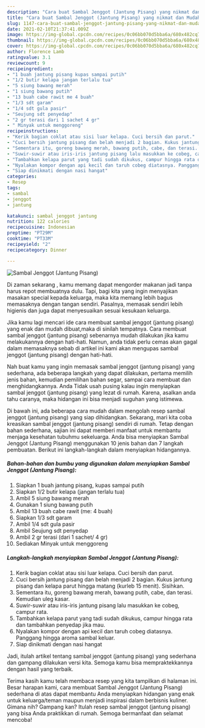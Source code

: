 ```yaml
---
description: "Cara buat Sambal Jenggot (Jantung Pisang) yang nikmat dan Mudah Dibuat"
title: "Cara buat Sambal Jenggot (Jantung Pisang) yang nikmat dan Mudah Dibuat"
slug: 1147-cara-buat-sambal-jenggot-jantung-pisang-yang-nikmat-dan-mudah-dibuat
date: 2021-02-10T21:37:41.009Z
image: https://img-global.cpcdn.com/recipes/0c06bb070d5bba6a/680x482cq70/sambal-jenggot-jantung-pisang-foto-resep-utama.jpg
thumbnail: https://img-global.cpcdn.com/recipes/0c06bb070d5bba6a/680x482cq70/sambal-jenggot-jantung-pisang-foto-resep-utama.jpg
cover: https://img-global.cpcdn.com/recipes/0c06bb070d5bba6a/680x482cq70/sambal-jenggot-jantung-pisang-foto-resep-utama.jpg
author: Florence Lamb
ratingvalue: 3.1
reviewcount: 9
recipeingredient:
- "1 buah jantung pisang kupas sampai putih"
- "1/2 butir kelapa jangan terlalu tua"
- "5 siung bawang merah"
- "1 siung bawang putih"
- "13 buah cabe rawit me 4 buah"
- "1/3 sdt garam"
- "1/4 sdt gula pasir"
- "Seujung sdt penyedap"
- "2 gr terasi dari 1 sachet 4 gr"
- " Minyak untuk menggoreng"
recipeinstructions:
- "Kerik bagian coklat atau sisi luar kelapa. Cuci bersih dan parut."
- "Cuci bersih jantung pisang dan belah menjadi 2 bagian. Kukus jantung pisang dan kelapa parut hingga matang (kurleb 15 menit). Sisihkan."
- "Sementara itu, goreng bawang merah, bawang putih, cabe, dan terasi. Kemudian uleg kasar."
- "Suwir-suwir atau iris-iris jantung pisang lalu masukkan ke cobeg, campur rata."
- "Tambahkan kelapa parut yang tadi sudah dikukus, campur hingga rata dan tambahkan penyedap jika mau."
- "Nyalakan kompor dengan api kecil dan taruh cobeg diatasnya. Panggang hingga aroma sambal keluar."
- "Siap dinikmati dengan nasi hangat"
categories:
- Resep
tags:
- sambal
- jenggot
- jantung

katakunci: sambal jenggot jantung 
nutrition: 122 calories
recipecuisine: Indonesian
preptime: "PT29M"
cooktime: "PT33M"
recipeyield: "2"
recipecategory: Dinner

---
```



![Sambal Jenggot (Jantung Pisang)](https://img-global.cpcdn.com/recipes/0c06bb070d5bba6a/680x482cq70/sambal-jenggot-jantung-pisang-foto-resep-utama.jpg)

Di zaman  sekarang , kamu memang dapat mengorder makanan jadi tanpa harus repot membuatnya dulu. Tapi, bagi kita yang ingin menyajikan masakan special kepada keluarga, maka kita memang lebih bagus memasaknya dengan tangan sendiri. Pasalnya, memasak sendiri lebih higienis dan juga dapat menyesuaikan sesuai kesukaan keluarga.

Jika kamu lagi mencari ide cara membuat sambal jenggot (jantung pisang) yang enak dan mudah dibuat,maka di sinilah tempatnya. Cara membuat sambal jenggot (jantung pisang)  sebenarnya mudah dilakukan jika kamu melakukannya dengan hati-hati. Namun, anda tidak perlu cemas akan gagal dalam memasaknya 
sebab di artikel ini kami akan mengupas sambal jenggot (jantung pisang) dengan hati-hati.  



Nah buat kamu yang ingin memasak sambal jenggot (jantung pisang) yang sederhana, ada beberapa langkah yang dapat dilakukan, pertama memilih jenis bahan, kemudian pemilihan bahan segar, sampai cara membuat dan menghidangkannya. Anda Tidak usah pusing kalau ingin menyiapkan sambal jenggot (jantung pisang) yang lezat di rumah. Karena, asalkan anda  tahu caranya, maka hidangan ini bisa menjadi suguhan yang istimewa.

Di bawah ini, ada beberapa cara mudah dalam mengolah resep sambal jenggot (jantung pisang) yang siap dihidangkan. Sekarang, mari kita coba kreasikan sambal jenggot (jantung pisang) sendiri di rumah. Tetap dengan bahan sederhana, sajian ini dapat memberi manfaat untuk membantu menjaga kesehatan tubuhmu sekeluarga. Anda bisa menyiapkan Sambal Jenggot (Jantung Pisang) menggunakan 10 jenis bahan dan 7 langkah pembuatan. Berikut ini langkah-langkah dalam menyiapkan hidangannya.

<!--inarticleads1-->

##### Bahan-bahan dan bumbu yang digunakan dalam menyiapkan Sambal Jenggot (Jantung Pisang):

1. Siapkan 1 buah jantung pisang, kupas sampai putih
1. Siapkan 1/2 butir kelapa (jangan terlalu tua)
1. Ambil 5 siung bawang merah
1. Gunakan 1 siung bawang putih
1. Ambil 13 buah cabe rawit (me: 4 buah)
1. Siapkan 1/3 sdt garam
1. Ambil 1/4 sdt gula pasir
1. Ambil Seujung sdt penyedap
1. Ambil 2 gr terasi (dari 1 sachet/ 4 gr)
1. Sediakan  Minyak untuk menggoreng




<!--inarticleads2-->

##### Langkah-langkah menyiapkan Sambal Jenggot (Jantung Pisang):

1. Kerik bagian coklat atau sisi luar kelapa. Cuci bersih dan parut.
1. Cuci bersih jantung pisang dan belah menjadi 2 bagian. Kukus jantung pisang dan kelapa parut hingga matang (kurleb 15 menit). Sisihkan.
1. Sementara itu, goreng bawang merah, bawang putih, cabe, dan terasi. Kemudian uleg kasar.
1. Suwir-suwir atau iris-iris jantung pisang lalu masukkan ke cobeg, campur rata.
1. Tambahkan kelapa parut yang tadi sudah dikukus, campur hingga rata dan tambahkan penyedap jika mau.
1. Nyalakan kompor dengan api kecil dan taruh cobeg diatasnya. Panggang hingga aroma sambal keluar.
1. Siap dinikmati dengan nasi hangat




Jadi, itulah artikel tentang  sambal jenggot (jantung pisang)  yang sederhana dan gampang dilakukan versi kita. Semoga kamu bisa mempraktekkannya dengan hasil yang terbaik. 

Terima kasih kamu telah membaca resep yang kita tampilkan di halaman ini. Besar harapan kami, cara membuat  Sambal Jenggot (Jantung Pisang) sederhana di atas dapat membantu Anda menyiapkan hidangan yang enak untuk keluarga/teman maupun menjadi inspirasi dalam berbisnis kuliner. Gimana nih? Gampang kan? Itulah resep sambal jenggot (jantung pisang) yang bisa Anda praktikkan di rumah. Semoga bermanfaat dan selamat mencoba!

